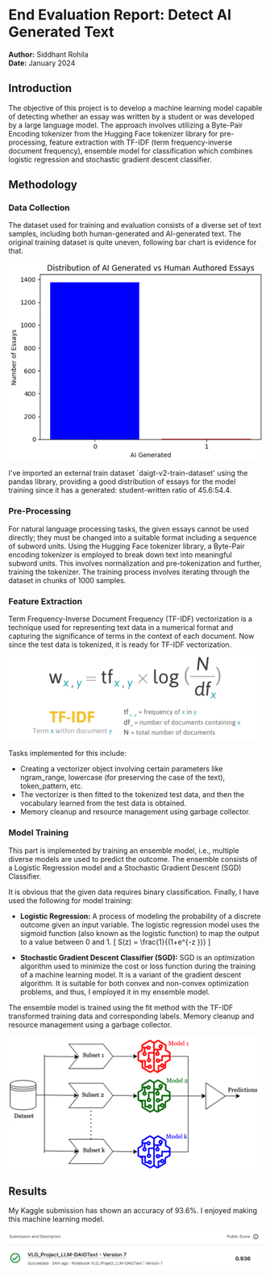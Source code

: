 # End Evaluation Report: Detect AI Generated Text

**Author:** Siddhant Rohila  
**Date:** January 2024

## Introduction
The objective of this project is to develop a machine learning model capable of detecting whether an essay was written by a student or was developed by a large language model. The approach involves utilizing a Byte-Pair Encoding tokenizer from the Hugging Face tokenizer library for pre-processing, feature extraction with TF-IDF (term frequency-inverse document frequency), ensemble model for classification which combines logistic regression and stochastic gradient descent classifier.

## Methodology
### Data Collection
The dataset used for training and evaluation consists of a diverse set of text samples, including both human-generated and AI-generated text. The original training dataset is quite uneven, following bar chart is evidence for that.

![Data Distribution](1.png)

I've imported an external train dataset `daigt-v2-train-dataset' using the pandas library, providing a good distribution of essays for the model training since it has a generated: student-written ratio of 45.6:54.4.

### Pre-Processing
For natural language processing tasks, the given essays cannot be used directly; they must be changed into a suitable format including a sequence of subword units. Using the Hugging Face tokenizer library, a Byte-Pair encoding tokenizer is employed to break down text into meaningful subword units. This involves normalization and pre-tokenization and further, training the tokenizer. The training process involves iterating through the dataset in chunks of 1000 samples.

### Feature Extraction
Term Frequency-Inverse Document Frequency (TF-IDF) vectorization is a technique used for representing text data in a numerical format and capturing the significance of terms in the context of each document. Now since the test data is tokenized, it is ready for TF-IDF vectorization.

![TF-IDF Vectorization](11.png)

Tasks implemented for this include:
- Creating a vectorizer object involving certain parameters like ngram_range, lowercase (for preserving the case of the text), token_pattern, etc.
- The vectorizer is then fitted to the tokenized test data, and then the vocabulary learned from the test data is obtained.
- Memory cleanup and resource management using garbage collector.

### Model Training
This part is implemented by training an ensemble model, i.e., multiple diverse models are used to predict the outcome. The ensemble consists of a Logistic Regression model and a Stochastic Gradient Descent (SGD) Classifier.

It is obvious that the given data requires binary classification. Finally, I have used the following for model training:

- **Logistic Regression:** A process of modeling the probability of a discrete outcome given an input variable. The logistic regression model uses the sigmoid function (also known as the logistic function) to map the output to a value between 0 and 1.
  \[ S(z) = \frac{1}{(1+e^{-z })} \]

- **Stochastic Gradient Descent Classifier (SGD):** SGD is an optimization algorithm used to minimize the cost or loss function during the training of a machine learning model. It is a variant of the gradient descent algorithm. It is suitable for both convex and non-convex optimization problems, and thus, I employed it in my ensemble model.

The ensemble model is trained using the fit method with the TF-IDF transformed training data and corresponding labels. Memory cleanup and resource management using a garbage collector.

![Ensemble Models](ensemble_models.png)

## Results
My Kaggle submission has shown an accuracy of 93.6%. I enjoyed making this machine learning model.

![Kaggle Submission](111.png)
